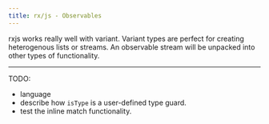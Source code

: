 ```yaml
---
title: rx/js - Observables
---
```


rxjs works really well with variant. Variant types are perfect for creating heterogenous lists or streams. An observable stream will be unpacked into other types of functionality.

****

TODO:

 - language
 - describe how `isType` is a user-defined type guard.
 - test the inline match functionality.